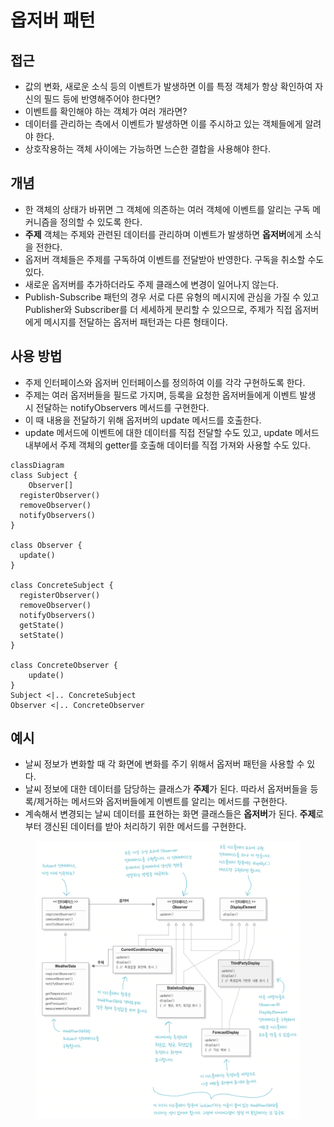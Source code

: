 # 옵저버 패턴

## 접근

* 값의 변화, 새로운 소식 등의 이벤트가 발생하면 이를 특정 객체가 항상 확인하여 자신의 필드 등에 반영해주어야 한다면?
* 이벤트를 확인해야 하는 객체가 여러 개라면?
* 데이터를 관리하는 측에서 이벤트가 발생하면 이를 주시하고 있는 객체들에게 알려야 한다.
* 상호작용하는 객체 사이에는 가능하면 느슨한 결합을 사용해야 한다.

## 개념

* 한 객체의 상태가 바뀌면 그 객체에 의존하는 여러 객체에 이벤트를 알리는 구독 메커니즘을 정의할 수 있도록 한다.
* **주제** 객체는 주제와 관련된 데이터를 관리하며 이벤트가 발생하면 **옵저버**에게 소식을 전한다.
* 옵저버 객체들은 주제를 구독하여 이벤트를 전달받아 반영한다. 구독을 취소할 수도 있다.
* 새로운 옵저버를 추가하더라도 주제 클래스에 변경이 일어나지 않는다.
* Publish-Subscribe 패턴의 경우 서로 다른 유형의 메시지에 관심을 가질 수 있고 Publisher와 Subscriber를 더 세세하게 분리할 수 있으므로, 주제가 직접 옵저버에게 메시지를 전달하는 옵저버 패턴과는 다른 형태이다.

## 사용 방법

* 주제 인터페이스와 옵저버 인터페이스를 정의하여 이를 각각 구현하도록 한다.
* 주제는 여러 옵저버들을 필드로 가지며, 등록을 요청한 옵저버들에게 이벤트 발생 시 전달하는 notifyObservers 메서드를 구현한다.
* 이 때 내용을 전달하기 위해 옵저버의 update 메서드를 호출한다.
* update 메서드에 이벤트에 대한 데이터를 직접 전달할 수도 있고, update 메서드 내부에서 주제 객체의 getter를 호출해 데이터를 직접 가져와 사용할 수도 있다.

```mermaid
classDiagram
class Subject {
	Observer[]
  registerObserver()
  removeObserver()
  notifyObservers()
}

class Observer {
  update()
}

class ConcreteSubject {
  registerObserver()
  removeObserver()
  notifyObservers()
  getState()
  setState()
}

class ConcreteObserver {
	update()
}
Subject <|.. ConcreteSubject
Observer <|.. ConcreteObserver
```

## 예시

* 날씨 정보가 변화할 때 각 화면에 변화를 주기 위해서 옵저버 패턴을 사용할 수 있다.
* 날씨 정보에 대한 데이터를 담당하는 클래스가 **주제**가 된다. 따라서 옵저버들을 등록/제거하는 메서드와 옵저버들에게 이벤트를 알리는 메서드를 구현한다.
* 계속해서 변경되는 날씨 데이터를 표현하는 화면 클래스들은 **옵저버**가 된다. **주제**로부터 갱신된 데이터를 받아 처리하기 위한 메서드를 구현한다.

<figure><img src="../../.gitbook/assets/image (6) (1) (1) (1) (1).png" alt=""><figcaption></figcaption></figure>
